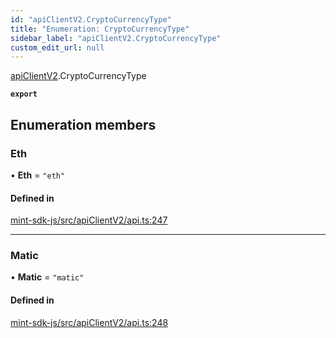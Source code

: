 ```yaml
---
id: "apiClientV2.CryptoCurrencyType"
title: "Enumeration: CryptoCurrencyType"
sidebar_label: "apiClientV2.CryptoCurrencyType"
custom_edit_url: null
---
```


[apiClientV2](../modules/apiClientV2).CryptoCurrencyType

**`export`**

## Enumeration members

### Eth

• **Eth** = `"eth"`

#### Defined in

[mint-sdk-js/src/apiClientV2/api.ts:247](https://github.com/KyuzanInc/mint-sdk-js/blob/116138b/src/apiClientV2/api.ts#L247)

___

### Matic

• **Matic** = `"matic"`

#### Defined in

[mint-sdk-js/src/apiClientV2/api.ts:248](https://github.com/KyuzanInc/mint-sdk-js/blob/116138b/src/apiClientV2/api.ts#L248)

